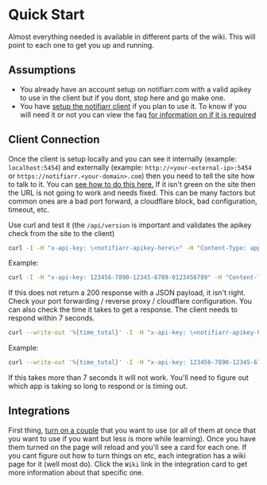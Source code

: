 # Quick Start

Almost everything needed is available in different parts of the wiki. This will point to each one to get you up and running.

## Assumptions

- You already have an account setup on notifiarr.com with a valid apikey to use in the client but if you dont, stop here and go make one.
- You have [setup the notifiarr client](../client/install.md) if you plan to use it. To know if you will need it or not you can view the faq [for information on if it is required](/FAQ#q-is-the-notifiarr-client-required)

## Client Connection

Once the client is setup locally and you can see it internally (example: `localhost:5454`) and externally (example: `http://<your-external-ip>:5454` or `https://notifiarr.<your-domain>.com`) then you need to tell the site how to talk to it. You can [see how to do this here.](https://notifiarr.wiki/en/Website/ClientConfiguration) If it isn't green on the site then the URL is not going to work and needs fixed. This can be many factors but common ones are a bad port forward, a cloudflare block, bad configuration, timeout, etc.

Use curl and test it (the `/api/version` is important and validates the apikey check from the site to the client)

```bash
curl -I -H "x-api-key: \<notifiarr-apikey-here\>" -H "Content-Type: application/json" \<client-connection-here\>/api/version
```

Example:

```bash
curl -I -H "x-api-key: 123456-7890-12345-6789-0123456789" -H "Content-Type: application/json" https://notifiarr.my-domain-dns.com/api/version
```

If this does not return a 200 response with a JSON payload, it isn't right. Check your port forwarding / reverse proxy / cloudflare configuration. You can also check the time it takes to get a response. The client needs to respond within 7 seconds.

```bash
curl --write-out '%{time_total}' -I -H "x-api-key: \<notifiarr-apikey-here\>" -H "Content-Type: application/json" \<client-connection-here\>/api/version
```

Example:

```bash
curl --write-out '%{time_total}' -I -H "x-api-key: 123456-7890-12345-6789-0123456789" -H "Content-Type: application/json" https://notifiarr.my-domain-dns.com/api/version
```

If this takes more than 7 seconds it will not work. You'll need to figure out which app is taking so long to respond or is timing out.

## Integrations

First thing, [turn on a couple](/Website/IntegrationSetup) that you want to use (or all of them at once that you want to use if you want but less is more while learning). Once you have them turned on the page will reload and you'll see a card for each one. If you cant figure out how to turn things on etc, each integration has a wiki page for it (well most do). Click the `Wiki` link in the integration card to get more information about that specific one.
